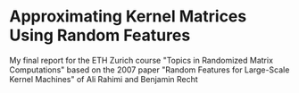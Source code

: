 # Approximating Kernel Matrices Using Random Features
My final report for the ETH Zurich course "Topics in Randomized Matrix Computations" based on the 2007 paper "Random Features for Large-Scale Kernel Machines" of Ali Rahimi and Benjamin Recht
